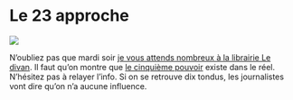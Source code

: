 # Le 23 approche

![](https://tcrouzet.com/images_tc/ledivanvit.jpg)

N’oubliez pas que mardi soir [je vous attends nombreux à la librairie Le divan](https://tcrouzet.com/2006/12/22/rdv-au-divan-le-23-janvier/). Il faut qu’on montre que [le cinquième pouvoir](https://tcrouzet.com/le-cinquieme-pouvoir/) existe dans le réel. N’hésitez pas à relayer l’info. Si on se retrouve dix tondus, les journalistes vont dire qu’on n’a aucune influence.